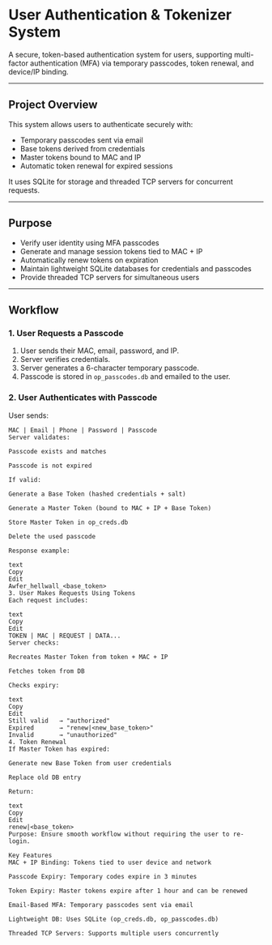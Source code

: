 # User Authentication & Tokenizer System

A secure, token-based authentication system for users, supporting multi-factor authentication (MFA) via temporary passcodes, token renewal, and device/IP binding.

---

## Project Overview

This system allows users to authenticate securely with:

- Temporary passcodes sent via email  
- Base tokens derived from credentials  
- Master tokens bound to MAC and IP  
- Automatic token renewal for expired sessions  

It uses SQLite for storage and threaded TCP servers for concurrent requests.

---

## Purpose

- Verify user identity using MFA passcodes  
- Generate and manage session tokens tied to MAC + IP  
- Automatically renew tokens on expiration  
- Maintain lightweight SQLite databases for credentials and passcodes  
- Provide threaded TCP servers for simultaneous users  

---

## Workflow

### 1. User Requests a Passcode

1. User sends their MAC, email, password, and IP.  
2. Server verifies credentials.  
3. Server generates a 6-character temporary passcode.  
4. Passcode is stored in `op_passcodes.db` and emailed to the user.  

### 2. User Authenticates with Passcode

User sends:

```text
MAC | Email | Phone | Password | Passcode
Server validates:

Passcode exists and matches

Passcode is not expired

If valid:

Generate a Base Token (hashed credentials + salt)

Generate a Master Token (bound to MAC + IP + Base Token)

Store Master Token in op_creds.db

Delete the used passcode

Response example:

text
Copy
Edit
Awfer_hellwall_<base_token>
3. User Makes Requests Using Tokens
Each request includes:

text
Copy
Edit
TOKEN | MAC | REQUEST | DATA...
Server checks:

Recreates Master Token from token + MAC + IP

Fetches token from DB

Checks expiry:

text
Copy
Edit
Still valid   → "authorized"
Expired       → "renew|<new_base_token>"
Invalid       → "unauthorized"
4. Token Renewal
If Master Token has expired:

Generate new Base Token from user credentials

Replace old DB entry

Return:

text
Copy
Edit
renew|<base_token>
Purpose: Ensure smooth workflow without requiring the user to re-login.

Key Features
MAC + IP Binding: Tokens tied to user device and network

Passcode Expiry: Temporary codes expire in 3 minutes

Token Expiry: Master tokens expire after 1 hour and can be renewed

Email-Based MFA: Temporary passcodes sent via email

Lightweight DB: Uses SQLite (op_creds.db, op_passcodes.db)

Threaded TCP Servers: Supports multiple users concurrently
